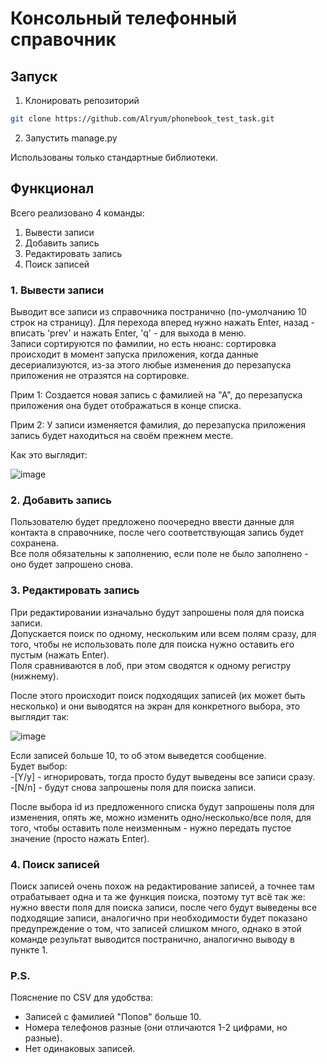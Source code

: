 # Консольный телефонный справочник  

  
## Запуск  
1. Клонировать репозиторий  
```bash
git clone https://github.com/Alryum/phonebook_test_task.git
```  
2. Запустить manage.py  
  
Использованы только стандартные библиотеки.

## Функционал  
Всего реализовано 4 команды:
1. Вывести записи
2. Добавить запись
3. Редактировать запись
4. Поиск записей
### 1. Вывести записи
Выводит все записи из справочника постранично (по-умолчанию 10 строк на страницу).
Для перехода вперед нужно нажать Enter, назад - вписать 'prev' и нажать Enter, 'q' - для выхода в меню.  
Записи сортируются по фамилии, но есть нюанс: сортировка происходит в момент запуска приложения, когда данные десериализуются, из-за этого любые изменения до перезапуска приложения не отразятся на сортировке.  

Прим 1: Создается новая запись с фамилией на "А", до перезапуска приложения она будет отображаться в конце списка.  

Прим 2: У записи изменяется фамилия, до перезапуска приложения запись будет находиться на своём прежнем месте.

Как это выглядит:  

![image](https://github.com/Alryum/phonebook_test_task/assets/32948732/078a4af0-f9a8-4d8d-a24e-18137dad2a79)

### 2. Добавить запись
Пользователю будет предложено поочередно ввести данные для контакта в справочнике, после чего соответствующая запись будет сохранена.  
Все поля обязательны к заполнению, если поле не было заполнено - оно будет запрошено снова.  

### 3. Редактировать запись  
При редактировании изначально будут запрошены поля для поиска записи.  
Допускается поиск по одному, нескольким или всем полям сразу, для того, чтобы не использовать поле для поиска нужно оставить его пустым (нажать Enter).  
Поля сравниваются в лоб, при этом сводятся к одному регистру (нижнему).  

После этого происходит поиск подходящих записей (их может быть несколько) и они выводятся на экран для конкретного выбора, это выглядит так:  

![image](https://github.com/Alryum/phonebook_test_task/assets/32948732/78ab1d11-7f68-40d6-b23c-a6ab1b6c2d18)

Если записей больше 10, то об этом выведется сообщение.  
Будет выбор:  
-[Y/y] - игнорировать, тогда просто будут выведены все записи сразу.  
-[N/n] - будут снова запрошены поля для поиска записи.  
  
После выбора id из предложенного списка будут запрошены поля для изменения, опять же, можно изменить одно/несколько/все поля, для того, чтобы оставить поле неизменным - нужно передать пустое значение (просто нажать Enter).  

### 4. Поиск записей  
Поиск записей очень похож на редактирование записей, а точнее там отрабатывает одна и та же функция поиска, поэтому тут всё так же: нужно ввести поля для поиска записи, после чего будут выведены все подходящие записи, аналогично при необходимости будет показано предупреждение о том, что записей слишком много, однако в этой команде результат выводится постранично, аналогично выводу в пункте 1.  

### P.S.
Пояснение по CSV для удобства:  
- Записей с фамилией "Попов" больше 10.
- Номера телефонов разные (они отличаются 1-2 цифрами, но разные).
- Нет одинаковых записей.
